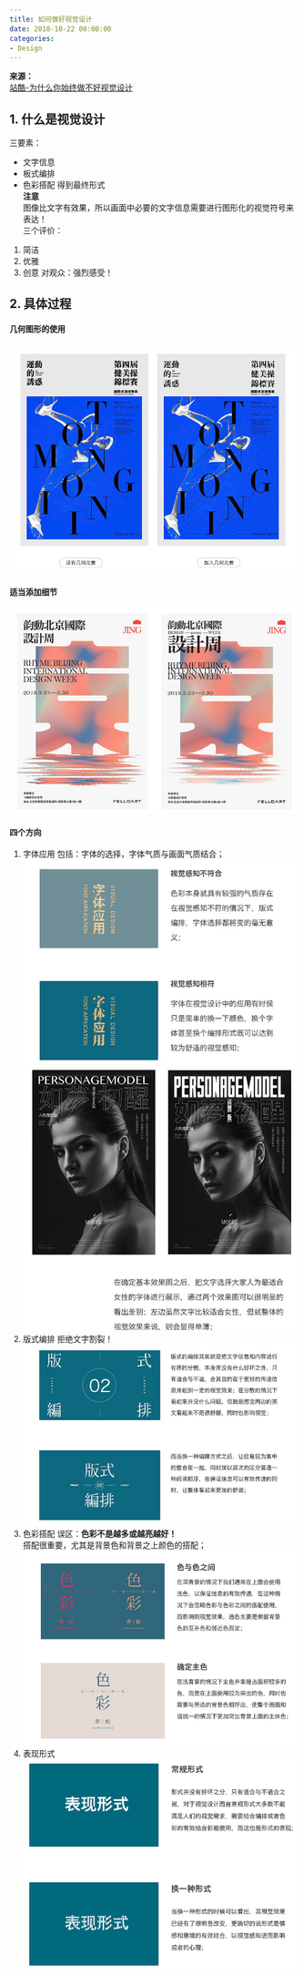 ```yaml
---
title: 如何做好视觉设计
date: 2018-10-22 00:00:00
categories:
- Design
---
```

**来源：**\
[站酷-为什么你始终做不好视觉设计](http://www.zcool.com.cn/article/ZNjM3MTYw.html)

## 1. 什么是视觉设计
三要素：  
- 文字信息
- 板式编排
- 色彩搭配
得到最终形式  
**注意**  
图像比文字有效果，所以画面中必要的文字信息需要进行图形化的视觉符号来表达！  
三个评价：
1. 简洁
2. 优雅
3. 创意
对观众：强烈感受！

## 2. 具体过程
#### 几何图形的使用
![image.png](imags/7955445-9f8559d5524100c4.png)  

#### 适当添加细节
![image.png](imags/7955445-bc2bd4d7bd9cc7c8.png)

#### 四个方向
1. 字体应用
包括：字体的选择，字体气质与画面气质结合；  
![image.png](imags/7955445-6c65def25d5a77d6.png)  
![image.png](imags/7955445-3b23e260804ad875.png)  
2. 版式编排
拒绝文字割裂！  
![image.png](imags/7955445-c9558875b2863cd5.png)  
3. 色彩搭配
误区：**色彩不是越多或越亮越好！**  
搭配很重要，尤其是背景色和背景之上颜色的搭配；  
![image.png](imags/7955445-5088ca75c84fd337.png)  
4. 表现形式
![image.png](imags/7955445-b4e23384365272d0.png)  

